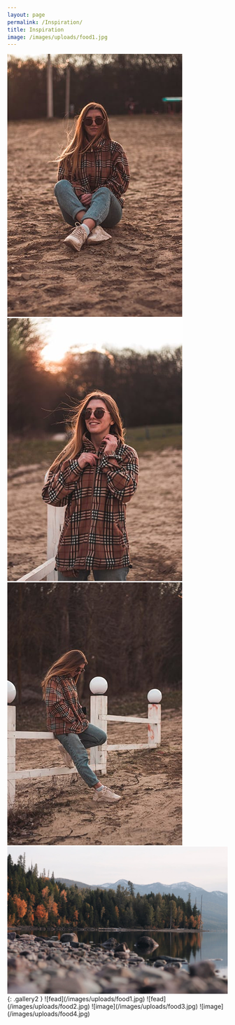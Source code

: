 ```yaml
---
layout: page
permalink: /Inspiration/
title: Inspiration
image: /images/uploads/food1.jpg
---
```

<div class="gallery-box">
  <div class="gallery">
    <img src="/images/21.jpg"> 
    <img src="/images/22.jpg">
    <img src="/images/20.jpg">
    <img src="/images/01.jpg">
  </div>
</div>
{: .gallery2 }
![fead](/images/uploads/food1.jpg)
![fead](/images/uploads/food2.jpg)
![image](/images/uploads/food3.jpg)
![image](/images/uploads/food4.jpg)

